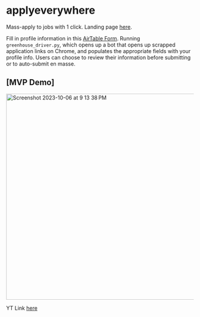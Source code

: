 # applyeverywhere
Mass-apply to jobs with 1 click. Landing page [here](https://apply.framer.ai/).

Fill in profile information in this [AirTable Form](https://airtable.com/appxBfSaIMlRGrhBZ/shrKZJo7AFJILs6yC). Running `greenhouse_driver.py`, which opens up a bot that opens up scrapped application links on Chrome, and populates the appropriate fields with your profile info. Users can choose to review their information before submitting or to auto-submit en masse.

## [MVP Demo]

[<img width="553" alt="Screenshot 2023-10-06 at 9 13 38 PM" src="https://github.com/jennyxycai/applyeverywhere/assets/69180033/fcfd1296-669a-4524-943d-064df23fd778">](https://youtu.be/4i4Ofr8wTeI?si=hC63DsmAfDsARQQo)


YT Link [here](https://youtu.be/4i4Ofr8wTeI?si=hC63DsmAfDsARQQo)
